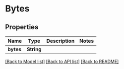 # Bytes

## Properties

Name | Type | Description | Notes
------------ | ------------- | ------------- | -------------
**bytes** | **String** |  | 

[[Back to Model list]](../README.md#documentation-for-models) [[Back to API list]](../README.md#documentation-for-api-endpoints) [[Back to README]](../README.md)


